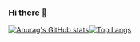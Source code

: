 ### Hi there 👋

<!--
**GustavoEklund/GustavoEklund** is a ✨ _special_ ✨ repository because its `README.md` (this file) appears on your GitHub profile.
-->
[![Anurag's GitHub stats](https://github-readme-stats.vercel.app/api?username=GustavoEklund&show_icons=true)](https://github.com/anuraghazra/github-readme-stats)[![Top Langs](https://github-readme-stats.vercel.app/api/top-langs/?username=GustavoEklund&layout=compact&count=8)](https://github.com/anuraghazra/github-readme-stats)
